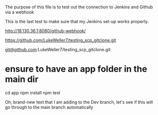 The purpose of this file is to test out the connection to Jenkins and Github via a webhook

This is the last test to make sure that my Jenkins set-up works properly.

http://18.130.36.1:8080/github-webhook/

https://github.com/LukeWeller7/testing_scp_gitclone.git

git@github.com:LukeWeller7/testing_scp_gitclone.git

# ensure to have an app folder in the main dir
cd app
npm install
npm test


Oh, brand-new text that I am adding to the Dev branch, let's see if this will go through to the main branch automatically
